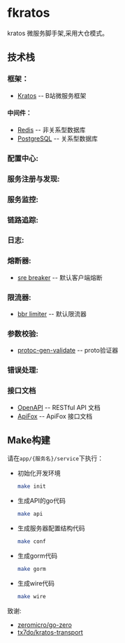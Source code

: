 # fkratos

kratos 微服务脚手架,采用大仓模式。

## 技术栈
### 框架：
* [Kratos](https://go-kratos.dev/) -- B站微服务框架

#### 中间件：
* [Redis](https://redis.io/) -- 非关系型数据库
* [PostgreSQL](https://www.postgresql.org/) -- 关系型数据库

### 配置中心:

### 服务注册与发现:

### 服务监控:

### 链路追踪:

### 日志:

### 熔断器:
* [sre breaker](https://github.com/go-kratos/aegis/tree/main/circuitbreaker/sre) -- 默认客户端熔断

### 限流器:
* [bbr limiter](https://github.com/go-kratos/aegis/tree/main/ratelimit/bbr) -- 默认限流器

### 参数校验:
* [protoc-gen-validate](https://github.com/bufbuild/protoc-gen-validate) -- proto验证器


### 错误处理:


### 接口文档
* [OpenAPI](https://www.openapis.org/) -- RESTful API 文档
* [ApiFox](https://apifox.com/) -- ApiFox 接口文档






## Make构建

请在`app/{服务名}/service`下执行：

- 初始化开发环境

   ```bash
   make init
   ```

- 生成API的go代码

   ```bash
   make api
   ```

- 生成服务器配置结构代码

   ```bash
   make conf
   ```

- 生成gorm代码

   ```bash
   make gorm
   ```

- 生成wire代码

   ```bash
   make wire
   ```
致谢:
- [zeromicro/go-zero](https://github.com/zeromicro/go-zero)
- [tx7do/kratos-transport](https://github.com/tx7do/kratos-transport)